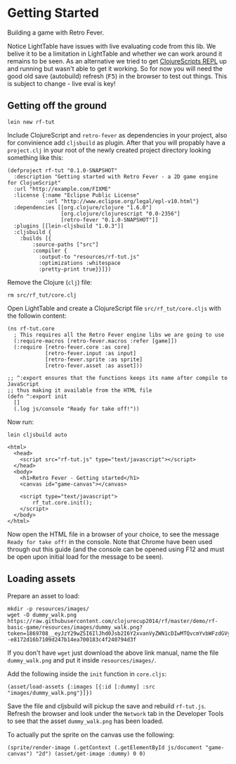 # Getting Started

Building a game with Retro Fever.

Notice LightTable have issues with live evaluating code from this lib. We belive it to be a limitation in LightTable and whether we can work around it remains to be seen.
As an alternative we tried to get [ClojureScripts REPL][1] up and running but wasn't able to get it working.
So for now you will need the good old save (autobuild) refresh (<kbd>F5</kbd>) in the browser to test out things. This is subject to change - live eval is key!

[LightTable]: http://www.lighttable.com/
[1]: https://github.com/clojure/clojurescript/wiki/The-REPL-and-Evaluation-Environments

## Getting off the ground

    lein new rf-tut

Include ClojureScript and `retro-fever` as dependencies in your project, also for convinience add `cljsbuild` as plugin. After that you will propably have a `project.clj` in your root of the newly created project directory looking something like this:

```
(defproject rf-tut "0.1.0-SNAPSHOT"
  :description "Getting started with Retro Fever - a 2D game engine for ClojueScript"
  :url "http://example.com/FIXME"
  :license {:name "Eclipse Public License"
            :url "http://www.eclipse.org/legal/epl-v10.html"}
  :dependencies [[org.clojure/clojure "1.6.0"]
                 [org.clojure/clojurescript "0.0-2356"]
                 [retro-fever "0.1.0-SNAPSHOT"]]
  :plugins [[lein-cljsbuild "1.0.3"]]
  :cljsbuild {
    :builds [{
        :source-paths ["src"]
        :compiler {
          :output-to "resources/rf-tut.js"
          :optimizations :whitespace
          :pretty-print true}}]})
```

Remove the Clojure (`clj`) file:

    rm src/rf_tut/core.clj

Open LightTable and create a ClojureScript file `src/rf_tut/core.cljs` with the followin content:

```
(ns rf-tut.core
  ; This requires all the Retro Fever engine libs we are going to use
  (:require-macros [retro-fever.macros :refer [game]])
  (:require [retro-fever.core :as core]
            [retro-fever.input :as input]
            [retro-fever.sprite :as sprite]
            [retro-fever.asset :as asset]))

;; ^:export ensures that the functions keeps its name after compile to JavaScript
;; thus making it available from the HTML file
(defn ^:export init
  []
  (.log js/console "Ready for take off!"))
```

Now run:

    lein cljsbuild auto

```
<html>
  <head>
    <script src="rf-tut.js" type="text/javascript"></script>
  </head>
  <body>
    <h1>Retro Fever - Getting started</h1>
    <canvas id="game-canvas"></canvas>

    <script type="text/javascript">
        rf_tut.core.init();
    </script>
  </body>
</html>
```

Now open the HTML file in a browser of your choice, to see the message `Ready for take off!` in the console.
Note that Chrome have been used through out this guide (and the console can be opened using <kdb>F12</kdb> and must be open upon initial load for the message to be seen).

## Loading assets

Prepare an asset to load:

    mkdir -p resources/images/
    wget -O dummy_walk.png https://raw.githubusercontent.com/clojurecup2014/rf/master/demo/rf-basic-game/resources/images/dummy_walk.png?token=1869708__eyJzY29wZSI6IlJhd0Jsb2I6Y2xvanVyZWN1cDIwMTQvcmYvbWFzdGVyL2RlbW8vcmYtYmFzaWMtZ2FtZS9yZXNvdXJjZXMvaW1hZ2VzL2R1bW15X3dhbGsucG5nIiwiZXhwaXJlcyI6MTQxMjUzODk3M30%3D--e8172d16b7109d247b14ea700183c4f240794d3f

If you don't have `wget` just download the above link manual, name the file `dummy_walk.png` and put it inside `resources/images/`.

Add the following inside the `init` function in `core.cljs`:

    (asset/load-assets {:images [{:id [:dummy] :src "images/dummy_walk.png"}]})

Save the file and cljsbuild will pickup the save and rebuild `rf-tut.js`. Refresh the browser and look under the `Network` tab in the Developer Tools to see that the asset `dummy_walk.png` has been loaded.

To actually put the sprite on the canvas use the following:

    (sprite/render-image (.getContext (.getElementById js/document "game-canvas") "2d") (asset/get-image :dummy) 0 0)
